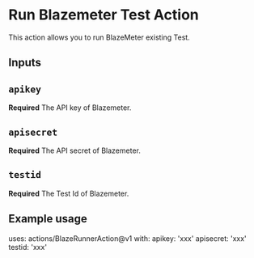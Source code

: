 # Run Blazemeter Test Action

This action allows you to run BlazeMeter existing Test.

## Inputs

## `apikey`
**Required** The API key of Blazemeter.
## `apisecret`
**Required** The API secret of Blazemeter.
## `testid`
**Required** The Test Id of Blazemeter.



## Example usage

uses: actions/BlazeRunnerAction@v1
with:
   apikey: 'xxx'
   apisecret: 'xxx'
   testid: 'xxx'